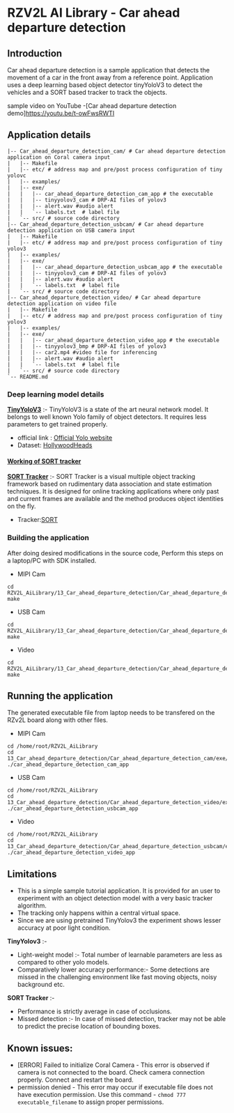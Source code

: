 # RZV2L AI Library - Car ahead departure detection

## Introduction
Car ahead departure detection is a sample application that detects the movement of a car in the front away from a reference point.
Application uses a deep learning based object detector tinyYoloV3 to detect the vehicles and a SORT based tracker to track the objects. 

sample video on YouTube -[Car ahead departure detection demo]https://youtu.be/t-owFwsRWTI

## Application details
```
|-- Car_ahead_departure_detection_cam/ # Car ahead departure detection application on Coral camera input
|   |-- Makefile
|   |-- etc/ # address map and pre/post process configuration of tiny yolovc
|   |-- examples/
|   |-- exe/
|   |   |-- car_ahead_departure_detection_cam_app # the executable
|   |   |-- tinyyolov3_cam # DRP-AI files of yolov3
|   |   |-- alert.wav #audio alert 
|   |   `-- labels.txt  # label file
|   `-- src/ # source code directory
|-- Car_ahead_departure_detection_usbcam/ # Car ahead departure detection application on USB camera input
|   |-- Makefile
|   |-- etc/ # address map and pre/post process configuration of tiny yolov3
|   |-- examples/
|   |-- exe/
|   |   |-- car_ahead_departure_detection_usbcam_app # the executable
|   |   |-- tinyyolov3_cam # DRP-AI files of yolov3
|   |   |-- alert.wav #audio alert 
|   |   `-- labels.txt  # label file
|   `-- src/ # source code directory
|-- Car_ahead_departure_detection_video/ # Car ahead departure detection application on video file
|   |-- Makefile
|   |-- etc/ # address map and pre/post process configuration of tiny yolov3
|   |-- examples/
|   |-- exe/
|   |   |-- car_ahead_departure_detection_video_app # the executable
|   |   |-- tinyyolov3_bmp # DRP-AI files of yolov3
|   |   |-- car2.mp4 #video file for inferencing
|   |   |-- alert.wav #audio alert 
|   |   `-- labels.txt  # label file
|   `-- src/ # source code directory
`-- README.md
```
###  Deep learning model details

**<ins>TinyYoloV3</ins>** :- TinyYoloV3 is a state of the art neural network model. It belongs to well known Yolo family of object detectors. It requires less parameters to get  trained properly. 
- official link : [ Official Yolo website](https://pjreddie.com/darknet/yolo/)
- Dataset: [HollywoodHeads](https://www.di.ens.fr/willow/research/headdetection/)


#### <ins>Working of SORT tracker</ins>
**<ins>SORT Tracker</ins>** :- SORT Tracker is a visual multiple object tracking framework based on rudimentary data association and state estimation techniques. It is designed for online tracking applications where only past and current frames are available and the method produces object identities on the fly.
- Tracker:[SORT](https://github.com/yasenh/sort-cpp)

### Building the application 
After doing desired modifications in the source code, Perform this steps on a laptop/PC with SDK installed.
- MIPI Cam
~~~ 
cd RZV2L_AiLibrary/13_Car_ahead_departure_detection/Car_ahead_departure_detection_cam
make
~~~
- USB Cam
~~~ 
cd RZV2L_AiLibrary/13_Car_ahead_departure_detection/Car_ahead_departure_detection_usbcam
make
~~~
- Video
~~~ 
cd RZV2L_AiLibrary/13_Car_ahead_departure_detection/Car_ahead_departure_detection_video
make
~~~

## Running the application
The generated executable file from laptop needs to be transfered on the RZv2L board along with other files.

- MIPI Cam
~~~ 
cd /home/root/RZV2L_AiLibrary 
cd 13_Car_ahead_departure_detection/Car_ahead_departure_detection_cam/exe/
./car_ahead_departure_detection_cam_app 
~~~
- USB Cam
~~~ 
cd /home/root/RZV2L_AiLibrary 
cd 13_Car_ahead_departure_detection/Car_ahead_departure_detection_video/exe/
./car_ahead_departure_detection_usbcam_app 
~~~
- Video
~~~ 
cd /home/root/RZV2L_AiLibrary 
cd 13_Car_ahead_departure_detection/Car_ahead_departure_detection_usbcam/exe/
./car_ahead_departure_detection_video_app 
~~~
 
 ## Limitations
- This is a simple sample tutorial application. It is provided for an user to experiment with an object detection model with a very basic tracker algorithm. 
- The tracking only happens within a central virtual space.
- Since we are using pretrained TinyYolov3 the experiment shows lesser accuracy at poor light condition.

**TinyYolov3** :- 
- Light-weight model :- Total number of learnable parameters are less as compared to other yolo models.
- Comparatively lower accuracy performance:- Some detections are missed in the challenging environment like fast moving objects, noisy background etc.

**SORT Tracker** :- 
- Performance is strictly average in case of occlusions.
- Missed detection :- In case of missed detection, tracker may not be able to predict the precise location of bounding boxes.

## Known issues:
- [ERROR] Failed to initialize Coral Camera - This error is observed if camera is not connected to the board. Check camera connection properly. Connect and restart the board.
- permission denied - This error may occur if executable file does not have execution permission. Use this command - `chmod 777 executable_filename` to assign proper permissions.  

